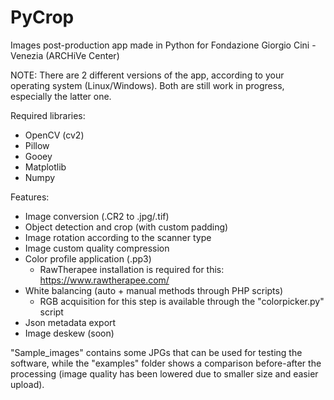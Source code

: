 # PyCrop
Images post-production app made in Python for Fondazione Giorgio Cini - Venezia (ARCHiVe Center)

NOTE: There are 2 different versions of the app, according to your operating system (Linux/Windows). Both are still work in progress, especially the latter one.

Required libraries:
 - OpenCV (cv2)
 - Pillow
 - Gooey
 - Matplotlib
 - Numpy

Features:
 - Image conversion (.CR2 to .jpg/.tif)
 - Object detection and crop (with custom padding)
 - Image rotation according to the scanner type
 - Image custom quality compression
 - Color profile application (.pp3)
     - RawTherapee installation is required for this: https://www.rawtherapee.com/
 - White balancing (auto + manual methods through PHP scripts)
     - RGB acquisition for this step is available through the "colorpicker.py" script
 - Json metadata export
 - Image deskew (soon)

"Sample_images" contains some JPGs that can be used for testing the software, while the "examples" folder shows a comparison before-after the processing (image quality has been lowered due to smaller size and easier upload).
